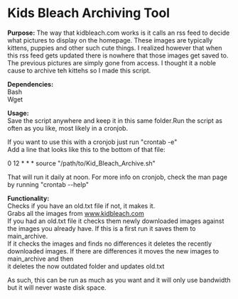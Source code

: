 Kids Bleach Archiving Tool
==========================

**Purpose:** 
The way that kidbleach.com works is it calls an rss feed to decide what
pictures to display on the homepage. These images are typically kittens,
puppies and other such cute things. I realized however that when this rss feed
gets updated there is nowhere that those images get saved to. The previous
pictures are simply gone from access.
I thought it a noble cause to archive teh kittehs so I made this script.

**Dependencies:**  
Bash  
Wget  

**Usage:**  
Save the script anywhere and keep it in this same folder.Run the script as
often as you like, most likely in a cronjob.

If you want to use this with a cronjob just run "crontab -e"  
Add a line that looks like this to the bottom of that file:  

  0 12 * * * source "/path/to/Kid_Bleach_Archive.sh"  

That will run it daily at noon. For more info on cronjob, check the man page
by running "crontab --help"

**Functionality:**  
Checks if you have an old.txt file if not, it makes it.  
Grabs all the images from www.kidbleach.com  
If you had an old.txt file it checks them newly downloaded images against  
the images you already have.
If this is a first run it saves them to main_archive.  
If it checks the images and finds no differences it deletes the recently  
downloaded images.
If there are differences it moves the new images to main_archive and then  
it deletes the now outdated folder and updates old.txt

As such, this can be run as much as you want and it will only use bandwidth
but it will never waste disk space.
